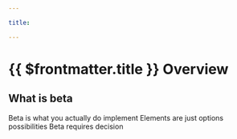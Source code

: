 ```yaml
---

title: 

---
```


# {{ $frontmatter.title }} Overview

## What is beta

Beta is what you actually do implement
Elements are just options possibilities
Beta requires decision 